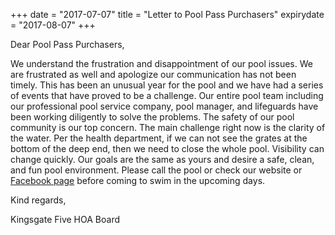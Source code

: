 +++
date = "2017-07-07"
title = "Letter to Pool Pass Purchasers"
expirydate = "2017-08-07"
+++

Dear Pool Pass Purchasers, 

We understand the frustration and disappointment of our pool issues. We are frustrated as well and apologize our communication has not been timely. This has been an unusual year for the pool and we have had a series of events that have proved to be a challenge. Our entire pool team including our professional pool service company, pool manager, and lifeguards have been working diligently to solve the problems. The safety of our pool community is our top concern. The main challenge right now is the clarity of the water. Per the health department, if we can not see the grates at the bottom of the deep end, then we need to close the whole pool. Visibility can change quickly. Our goals are the same as yours and desire a safe, clean, and fun pool environment. Please call the pool or check our website or [Facebook page](https://www.facebook.com/kingsgate5/) before coming to swim in the upcoming days.

Kind regards, 

Kingsgate Five HOA Board

